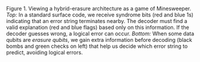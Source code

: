 Figure 1. Viewing a hybrid-erasure architecture as a game of Minesweeper. *Top:* In a standard surface code, we receive syndrome bits (red and blue 1s) indicating that an error string terminates nearby. The decoder must find a valid explanation (red and blue flags) based only on this information. If the decoder guesses wrong, a logical error can occur. *Bottom:* When some data qubits are *erasure qubits*, we gain extra information before decoding (black bombs and green checks on left) that help us decide which error string to predict, avoiding logical errors.